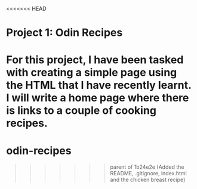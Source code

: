 <<<<<<< HEAD
# Project 1: Odin Recipes

For this project, I have been tasked with creating a simple page using the HTML that I have recently learnt. I will write a home page where there is links to a couple of cooking recipes.
=======
# odin-recipes
>>>>>>> parent of 1b24e2e (Added the README, .gitignore, index.html and the chicken breast recipe)
